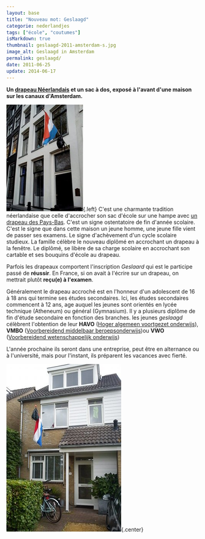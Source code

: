 ```yaml
---
layout: base
title: "Nouveau mot: Geslaagd"
categorie: nederlandjes
tags: ["école", "coutumes"]
isMarkdown: true
thumbnail: geslaagd-2011-amsterdam-s.jpg
image_alt: Geslaagd in Amsterdam
permalink: geslaagd/
date: 2011-06-25
update: 2014-06-17
---
```


**Un [drapeau Néerlandais](/le-prinsenvlag-aux-fenetres/) et un sac à dos, exposé à l'avant d'une maison sur les canaux d'Amsterdam.**

![Geslaagd in Amsterdam](geslaagd-2011-amsterdam-s.jpg){.left} C'est une charmante tradition néerlandaise que celle d'accrocher son sac d'école sur une hampe avec [un drapeau des Pays-Bas](/le-prinsenvlag-aux-fenetres). C'est un signe ostentatoire de fin d'année scolaire. C'est le signe que dans cette maison un jeune homme, une jeune fille vient de passer ses examens. Le signe d'achèvement d'un cycle scolaire studieux. La famille célèbre le nouveau diplômé en accrochant un drapeau à la fenêtre. Le diplômé, se libère de sa charge scolaire en accrochant son cartable et ses bouquins d'école au drapeau.

Parfois les drapeaux comportent l'inscription *Geslaard* qui est le participe passé de **réussir**. En France, si on avait à l'écrire sur un drapeau, on mettrait plutôt **reçu(e) à l'examen**.

Généralement le drapeau accroché est en l'honneur d'un adolescent de 16 à 18 ans qui termine ses études secondaires. Ici, les études secondaires commencent à 12 ans, age auquel les jeunes sont orientés en lycée technique (Atheneum) ou général (Gymnasium). Il y a plusieurs diplôme de fin d'étude secondaire en fonction des branches. les jeunes *geslaagd* célèbrent l'obtention de leur **HAVO** ([Hoger algemeen voortgezet onderwijs](http://nl.wikipedia.org/wiki/Hoger_algemeen_voortgezet_onderwijs)), **VMBO** ([Voorbereidend middelbaar beroepsonderwijs](http://nl.wikipedia.org/wiki/Voorbereidend_middelbaar_beroepsonderwijs))ou **VWO** ([Voorbereidend wetenschappelijk onderwijs](http://nl.wikipedia.org/wiki/Voorbereidend_wetenschappelijk_onderwijs))

L'année prochaine ils seront dans une entreprise, peut être en alternance ou à l'université, mais pour l'instant, ils préparent les vacances avec fierté.

![Geslaagd in IJmuiden](geslaagd-2011-IJmuiden-s.jpg){.center}
